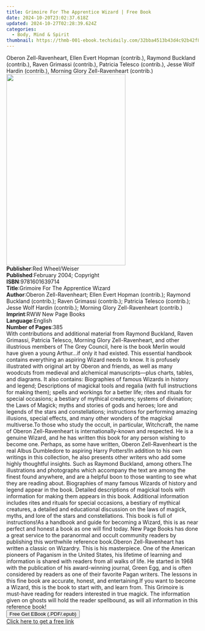 ```yaml
---
title: Grimoire For The Apprentice Wizard | Free Book
date: 2024-10-20T23:02:37.618Z
updated: 2024-10-27T02:28:39.624Z
categories:
  - Body, Mind & Spirit
thumbnail: https://thmb-001-ebook.techidaily.com/32bba4513b43d4c92b42f89e1549e086adba8f7e223e6a8b010fe66529b3c34c.jpg
---
```

<main id="book-container">
  <div class="flex flex-col">
    <div class="book-brief flex-1 py-6 px-4 sm:p-6 md:py-10 md:px-8">
      <!-- brief-->
      <div class="book-brief-main">
        Oberon Zell-Ravenheart, Ellen Evert Hopman (contrib.), Raymond Buckland
        (contrib.), Raven Grimassi (contrib.), Patricia Telesco (contrib.),
        Jesse Wolf Hardin (contrib.), Morning Glory Zell-Ravenheart (contrib.)
      </div>
    </div>
    <div
      class="book-meta-info flex-1 grid gap-4 col-start-1 col-end-3 row-start-1 sm:mb-6 sm:grid-cols-4 lg:gap-6 lg:col-start-2 lg:row-end-6 lg:row-span-6 lg:mb-0"
    >
      <div
        class="book-meta-info-left place-content-center mt-4 p-4 text-sm leading-6 col-start-2 col-span-2 dark:text-slate-400"
      >
        <img
          class="w-full h-500 object-cover rounded-lg sm:h-255 sm:col-span-2 lg:col-span-full"
          src="https://img-001-ebook.techidaily.com/4af39eff8811a03f52160083ccb1f1927c554398da690bc6bd9c498ff3cf35df.jpg"
          alt=""
          width="312"
          height="500"
        />
      </div>
      <div
        class="book-meta-info-right mt-2 col-start-1 row-start-2 col-span-3 self-center"
      >
        <!-- meta data  -->
        <div class="flex flex-col px-4 md:px-8">
          <div class="flex-1">
            <strong>Publisher</strong>:<span class="px-2"
              >Red Wheel/Weiser</span
            >
          </div>
          <div class="flex-1">
            <strong>Published</strong>:<span class="px-2"
              >February 2004; Copyright</span
            >
          </div>
          <div class="flex-1">
            <strong>ISBN</strong>:<span class="px-2">9781601639714</span>
          </div>
          <div class="flex-1">
            <strong>Title</strong>:<span class="px-2"
              >Grimoire For The Apprentice Wizard</span
            >
          </div>
          <div class="flex-1">
            <strong>Author</strong>:<span class="px-2"
              >Oberon Zell-Ravenheart; Ellen Evert Hopman (contrib.); Raymond
              Buckland (contrib.); Raven Grimassi (contrib.); Patricia Telesco
              (contrib.); Jesse Wolf Hardin (contrib.); Morning Glory
              Zell-Ravenheart (contrib.)</span
            >
          </div>
          <div class="flex-1">
            <strong>Imprint</strong>:<span class="px-2"
              >RWW New Page Books</span
            >
          </div>
          <div class="flex-1">
            <strong>Language</strong>:<span class="px-2">English</span>
          </div>
          <div class="flex-1">
            <strong>Number of Pages</strong>:<span class="px-2">385</span>
          </div>
        </div>
      </div>
    </div>
    <div class="book-description flex-1 py-6 px-4 sm:p-6 md:py-10 md:px-8">
      <div class="book-description-main">
        <div accordion-content="" id="description">
          With contributions and additional material from Raymond Buckland,
          Raven Grimassi, Patricia Telesco, Morning Glory Zell-Ravenheart, and
          other illustrious members of The Grey Council, here is the book Merlin
          would have given a young Arthur...if only it had existed. This
          essential handbook contains everything an aspiring Wizard needs to
          know. It is profusely illustrated with original art by Oberon and
          friends, as well as many woodcuts from medieval and alchemical
          manuscripts—plus charts, tables, and diagrams. It also contains:
          Biographies of famous Wizards in history and legend; Descriptions of
          magickal tools and regalia (with full instructions for making them);
          spells and workings for a better life; rites and rituals for special
          occasions; a bestiary of mythical creatures; systems of divination;
          the Laws of Magick; myths and stories of gods and heroes; lore and
          legends of the stars and constellations; instructions for performing
          amazing illusions, special effects, and many other wonders of the
          magickal multiverse.To those who study the occult, in particular,
          Witchcraft, the name of Oberon Zell-Ravenheart is
          internationally-known and respected. He is a genuine Wizard, and he
          has written this book for any person wishing to become one. Perhaps,
          as some have written, Oberon Zell-Ravenheart is the real Albus
          Dumbledore to aspiring Harry Potters!In addition to his own writings
          in this collection, he also presents other writers who add some highly
          thoughtful insights. Such as Raymond Buckland, among others.The
          illustrations and photographs which accompany the text are among the
          finest found anywhere, and are a helpful boon to those wanting to see
          what they are reading about. Biographies of many famous Wizards of
          history and legend appear in the book. Detailed descriptions of
          magickal tools with information for making them appears in this book.
          Additional information includes rites and rituals for special
          occasions, a bestiary of mythical creatures, a detailed and
          educational discussion on the laws of magick, myths, and lore of the
          stars and constellations. This book is full of instructions!As a
          handbook and guide for becoming a Wizard, this is as near perfect and
          honest a book as one will find today. New Page Books has done a great
          service to the paranormal and occult community readers by publishing
          this worthwhile reference book.Oberon Zell-Ravenheart has written a
          classic on Wizardry. This is his masterpiece. One of the American
          pioneers of Paganism in the United States, his lifetime of learning
          and information is shared with readers from all walks of life. He
          started in 1968 with the publication of his award-winning journal,
          Green Egg, and is often considered by readers as one of their favorite
          Pagan writers. The lessons in this fine book are accurate, honest, and
          entertaining.If you want to become a Wizard, this is the book to start
          with, and learn from. This Grimoire is must-have reading for readers
          interested in true magick. The information given on ghosts will hold
          the reader spellbound, as will all information in this reference book!
        </div>
        <div class="accordion-fader"></div>
      </div>
    </div>
    <div class="book-excerpts flex-1 py-6 px-4 sm:p-6 md:py-10 md:px-8"></div>
    <div
      class="book-about-author flex-1 py-6 px-4 sm:p-6 md:py-10 md:px-8"
    ></div>
    <div class="book-free-get flex-1 py-6 px-4 sm:p-6 md:py-10 md:px-8">
      <button
        id="btn-free-get"
        class="bg-blue-500 hover:bg-blue-700 text-white font-bold py-2 px-4 rounded"
      >
        Free Get EBook (.PDF/.epub)
      </button>
      <div id="countdown-display" class="px-2 text-lg mt-2"></div>
      <a
        id="free-link"
        class="hidden bg-blue-500 hover:bg-blue-700 text-white font-bold py-2 px-4 rounded"
        href="https://www.ebooks.com/en-us/book/210877181/grimoire-for-the-apprentice-wizard/oberon-zell-ravenheart/"
        target="_blank"
        >Click here to get a free link</a
      >
    </div>
    <script>
      let countdownTime = 0;
      let countdownInterval = null;
      document
        .getElementById('btn-free-get')
        .addEventListener('click', startCountdown);
      function startCountdown() {
        countdownTime = new Date().getTime() + 60000 * 3;
        countdownInterval = setInterval(updateCountdown, 1000);
        document.getElementById('btn-free-get').disabled = true;
        document
          .getElementById('btn-free-get')
          .classList.add('bg-gray-500', 'cursor-not-allowed');
      }
      function updateCountdown() {
        let currentTime = new Date().getTime();
        let timeLeft = countdownTime - currentTime;
        let secondsLeft = Math.floor(timeLeft / 1000);
        document.getElementById('countdown-display').innerHTML =
          `Remaining time: ${secondsLeft} seconds.`;
        if (secondsLeft <= 0) {
          clearInterval(countdownInterval);
          document.getElementById('btn-free-get').classList.add('hidden');
          document.getElementById('free-link').classList.remove('hidden');
          document.getElementById('countdown-display').innerHTML = '';
        }
      }
    </script>
  </div>
</main>

<ins class="adsbygoogle"
      style="display:block"
      data-ad-client="ca-pub-7571918770474297"
      data-ad-slot="8358498916"
      data-ad-format="auto"
      data-full-width-responsive="true"></ins>
    